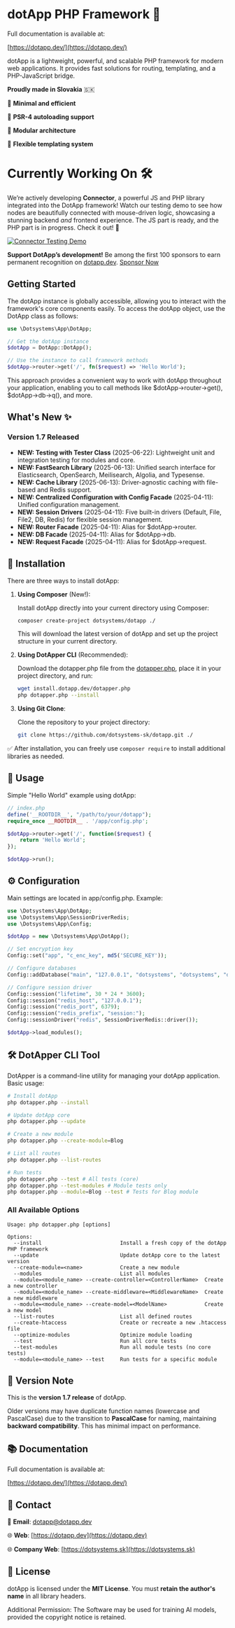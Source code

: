 # dotApp PHP Framework 🚀

Full documentation is available at:  

[https://dotapp.dev/](https://dotapp.dev/)

dotApp is a lightweight, powerful, and scalable PHP framework for modern web applications. It provides fast solutions for routing, templating, and a PHP-JavaScript bridge.  

**Proudly made in Slovakia** 🇸🇰

🔹 **Minimal and efficient**  

🔹 **PSR-4 autoloading support**  

🔹 **Modular architecture**  

🔹 **Flexible templating system**

# Currently Working On 🛠️

We’re actively developing **Connector**, a powerful JS and PHP library integrated into the DotApp framework! Watch our testing demo to see how nodes are beautifully connected with mouse-driven logic, showcasing a stunning backend *and* frontend experience. The JS part is ready, and the PHP part is in progress. Check it out! 🚀

[![Connector Testing Demo](https://img.youtube.com/vi/nmEU7y1HS2Y/maxresdefault.jpg)](https://www.youtube.com/watch?v=nmEU7y1HS2Y)

**Support DotApp’s development!** Be among the first 100 sponsors to earn permanent recognition on [dotapp.dev](https://dotapp.dev). [Sponsor Now](https://github.com/sponsors/dotsystems-sk)

## Getting Started

The dotApp instance is globally accessible, allowing you to interact with the framework's core components easily. To access the dotApp object, use the DotApp class as follows:

```php
use \Dotsystems\App\DotApp;

// Get the dotApp instance
$dotApp = DotApp::DotApp();

// Use the instance to call framework methods
$dotApp->router->get('/', fn($request) => 'Hello World');
```

This approach provides a convenient way to work with dotApp throughout your application, enabling you to call methods like $dotApp->router->get(), $dotApp->db->q(), and more.

## What's New ✨

### Version 1.7 Released

- **NEW: Testing with Tester Class** (2025-06-22): Lightweight unit and integration testing for modules and core.
- **NEW: FastSearch Library** (2025-06-13): Unified search interface for Elasticsearch, OpenSearch, Meilisearch, Algolia, and Typesense.
- **NEW: Cache Library** (2025-06-13): Driver-agnostic caching with file-based and Redis support.
- **NEW: Centralized Configuration with Config Facade** (2025-04-11): Unified configuration management.
- **NEW: Session Drivers** (2025-04-11): Five built-in drivers (Default, File, File2, DB, Redis) for flexible session management.
- **NEW: Router Facade** (2025-04-11): Alias for $dotApp->router.
- **NEW: DB Facade** (2025-04-11): Alias for $dotApp->db.
- **NEW: Request Facade** (2025-04-11): Alias for $dotApp->request.

## 👥 Installation

There are three ways to install dotApp:

1. **Using Composer** (New!):  

   Install dotApp directly into your current directory using Composer:

   ```bash
   composer create-project dotsystems/dotapp ./
   ```

   This will download the latest version of dotApp and set up the project structure in your current directory.

2. **Using DotApper CLI** (Recommended):  

   Download the dotapper.php file from the [dotapper.php](https://install.dotapp.dev/dotapper.php), place it in your project directory, and run:

   ```bash
   wget install.dotapp.dev/dotapper.php
   php dotapper.php --install
   ```

3. **Using Git Clone**:  

   Clone the repository to your project directory:

   ```bash
   git clone https://github.com/dotsystems-sk/dotapp.git ./
   ```

✅ After installation, you can freely use `composer require` to install additional libraries as needed.

## 🚀 Usage

Simple "Hello World" example using dotApp:

```php
// index.php
define('__ROOTDIR__', "/path/to/your/dotapp");
require_once __ROOTDIR__ . '/app/config.php';

$dotApp->router->get('/', function($request) {
    return 'Hello World';
});

$dotApp->run();
```

## ⚙️ Configuration

Main settings are located in app/config.php. Example:

```php
use \Dotsystems\App\DotApp;
use \Dotsystems\App\SessionDriverRedis;
use \Dotsystems\App\Config;

$dotApp = new \Dotsystems\App\DotApp();

// Set encryption key
Config::set("app", "c_enc_key", md5('SECURE_KEY'));

// Configure databases
Config::addDatabase("main", "127.0.0.1", "dotsystems", "dotsystems", "dotsystems", "UTF8", "MYSQL", "mysqli");

// Configure session driver
Config::session("lifetime", 30 * 24 * 3600);
Config::session("redis_host", "127.0.0.1");
Config::session("redis_port", 6379);
Config::session("redis_prefix", "session:");
Config::sessionDriver("redis", SessionDriverRedis::driver());

$dotApp->load_modules();
```

## 🛠️ DotApper CLI Tool

DotApper is a command-line utility for managing your dotApp application. Basic usage:

```bash
# Install dotApp
php dotapper.php --install

# Update dotApp core
php dotapper.php --update

# Create a new module
php dotapper.php --create-module=Blog

# List all routes
php dotapper.php --list-routes

# Run tests
php dotapper.php --test # All tests (core)
php dotapper.php --test-modules # Module tests only
php dotapper.php --module=Blog --test # Tests for Blog module
```

### All Available Options

```
Usage: php dotapper.php [options]

Options:
  --install                         Install a fresh copy of the dotApp PHP framework
  --update                          Update dotApp core to the latest version
  --create-module=<name>            Create a new module
  --modules                         List all modules
  --module=<module_name> --create-controller=<ControllerName>  Create a new controller
  --module=<module_name> --create-middleware=<MiddlewareName>  Create a new middleware
  --module=<module_name> --create-model=<ModelName>            Create a new model
  --list-routes                     List all defined routes
  --create-htaccess                 Create or recreate a new .htaccess file
  --optimize-modules                Optimize module loading
  --test                            Run all core tests
  --test-modules                    Run all module tests (no core tests)
  --module=<module_name> --test     Run tests for a specific module
```

## 🧪 Version Note

This is the **version 1.7 release** of dotApp.  

Older versions may have duplicate function names (lowercase and PascalCase) due to the transition to **PascalCase** for naming, maintaining **backward compatibility**. This has minimal impact on performance.

## 📚 Documentation

Full documentation is available at:  

[https://dotapp.dev/](https://dotapp.dev/)

## 💎 Contact

📧 **Email**: [dotapp@dotapp.dev](mailto:dotapp@dotapp.dev)  

🌐 **Web**: [https://dotapp.dev](https://dotapp.dev)  

🌐 **Company Web**: [https://dotsystems.sk](https://dotsystems.sk)

## 📝 License

dotApp is licensed under the **MIT License**. You must **retain the author's name** in all library headers.  

Additional Permission: The Software may be used for training AI models, provided the copyright notice is retained.
